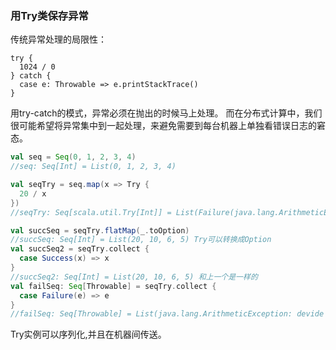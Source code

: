### 用Try类保存异常

传统异常处理的局限性：

```sala
try {
  1024 / 0
} catch {
  case e: Throwable => e.printStackTrace()
}
```

用try-catch的模式，异常必须在抛出的时候马上处理。
而在分布式计算中，我们很可能希望将异常集中到一起处理，来避免需要到每台机器上单独看错误日志的窘态。

```scala
val seq = Seq(0, 1, 2, 3, 4)
//seq: Seq[Int] = List(0, 1, 2, 3, 4)

val seqTry = seq.map(x => Try {
  20 / x
})
//seqTry: Seq[scala.util.Try[Int]] = List(Failure(java.lang.ArithmeticException: devide by zero),Success(20), Success(10), Success(6), Success(5))

val succSeq = seqTry.flatMap(_.toOption)
//succSeq: Seq[Int] = List(20, 10, 6, 5) Try可以转换成Option
val succSeq2 = seqTry.collect {
  case Success(x) => x
}
//succSeq2: Seq[Int] = List(20, 10, 6, 5) 和上一个是一样的
val failSeq: Seq[Throwable] = seqTry.collect {
  case Failure(e) => e
}
//failSeq: Seq[Throwable] = List(java.lang.ArithmeticException: devide by zero)
```

Try实例可以序列化,并且在机器间传送。